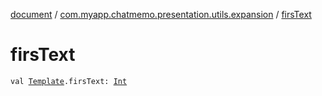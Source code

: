 [document](../index.md) / [com.myapp.chatmemo.presentation.utils.expansion](index.md) / [firsText](./firs-text.md)

# firsText

`val `[`Template`](../com.myapp.chatmemo.domain.model.entity/-template/index.md)`.firsText: `[`Int`](https://kotlinlang.org/api/latest/jvm/stdlib/kotlin/-int/index.html)